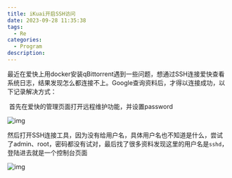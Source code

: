 ```yaml
---
title: iKuai开启SSH访问
date: 2023-09-28 11:35:38
tags:
  - Re
categories:	
  - Program
description: 
---
```


​	最近在爱快上用docker安装qBittorrent遇到一些问题，想通过SSH连接爱快查看系统日志，结果发现怎么都连接不上。Google查询资料后，才得以连接成功，以下记录解决方式：

​	首先在爱快的管理页面打开远程维护功能，并设置password

![img](https://cdn.jsdelivr.net/gh/YuJiang4319/images/ikuai/2bdcee144fa560f91b2a38c246cd048d.png)

​	然后打开SSH连接工具，因为没有给用户名，具体用户名也不知道是什么，尝试了admin、root，密码都没有试对，最后找了很多资料发现这里的用户名是`sshd`，登陆进去就是一个控制台页面

![img](https://cdn.jsdelivr.net/gh/YuJiang4319/images/ikuai/11c2429cfb9ced48e29aedd58377d98a.png)